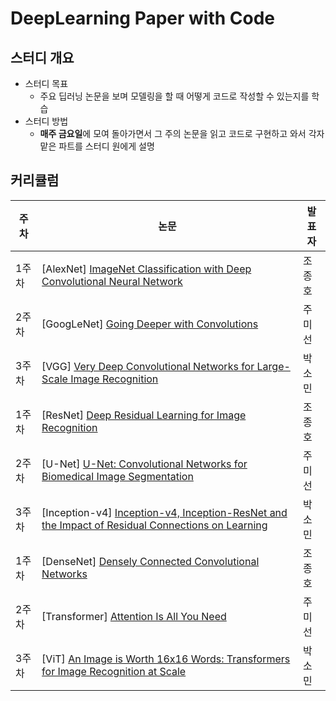 # DeepLearning Paper with Code 
## 스터디 개요
-   스터디 목표
    -   주요 딥러닝 논문을 보며 모델링을 할 때 어떻게 코드로 작성할 수 있는지를 학습
-   스터디 방법
    -   **매주 금요일**에 모여 돌아가면서 그 주의 논문을 읽고 코드로 구현하고 와서 각자 맡은 파트를 스터디 원에게 설명

## 커리큘럼
|              주차 |논문                          |        발표자                 			|
|----------------|-------------------------------|-----------------------------|
|1주차 |[AlexNet] [ImageNet Classification with Deep Convolutional Neural Network](https://proceedings.neurips.cc/paper_files/paper/2012/file/c399862d3b9d6b76c8436e924a68c45b-Paper.pdf)        |조종호|
|2주차 |[GoogLeNet] [Going Deeper with Convolutions](https://arxiv.org/abs/1409.4842)|주미선 |
|3주차 |[VGG] [Very Deep Convolutional Networks for Large-Scale Image Recognition](https://arxiv.org/abs/1409.1556)|박소민|				
|1주차 |[ResNet] [Deep Residual Learning for Image Recognition](https://arxiv.org/abs/1512.03385)        |조종호|
|2주차 |[U-Net] [U-Net: Convolutional Networks for Biomedical Image Segmentation](https://arxiv.org/abs/1505.04597)|주미선 |
|3주차 |[Inception-v4] [Inception-v4, Inception-ResNet and the Impact of Residual Connections on Learning](https://arxiv.org/abs/1602.07261)|박소민|				
|1주차 |[DenseNet] [Densely Connected Convolutional Networks](https://arxiv.org/abs/1608.06993)        |조종호|
|2주차 |[Transformer] [Attention Is All You Need](https://arxiv.org/abs/1706.03762)|주미선 |
|3주차 |[ViT] [An Image is Worth 16x16 Words: Transformers for Image Recognition at Scale](https://arxiv.org/abs/2010.11929)|박소민|				

